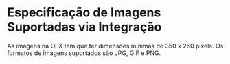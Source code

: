# Especificação de Imagens Suportadas via Integração

As imagens na OLX tem que ter dimensões mínimas de 350 x 260 pixels. Os formatos de imagens suportados são JPG, GIF e PNG.

